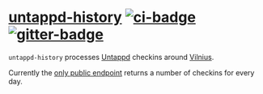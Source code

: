 # [untappd-history][] [![ci-badge][]][ci] [![gitter-badge][]][gitter]

[untappd-history]: https://github.com/2m/untappd-history
[ci]:              https://github.com/2m/untappd-history/actions
[ci-badge]:        https://github.com/2m/untappd-history/workflows/ci/badge.svg
[gitter]:          https://gitter.im/2m/general
[gitter-badge]:    https://badges.gitter.im/2m/general.svg

`untappd-history` processes [Untappd](https://untappd.com/home) checkins around [Vilnius](https://en.wikipedia.org/wiki/Vilnius).

Currently the [only public endpoint](https://api.vilnius.pub/daily) returns a number of checkins for every day.
